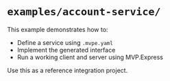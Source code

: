 # `examples/account-service/`

This example demonstrates how to:

- Define a service using `.mvpe.yaml`
- Implement the generated interface
- Run a working client and server using MVP.Express

Use this as a reference integration project.
